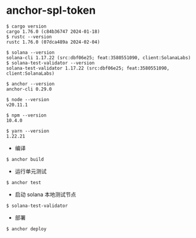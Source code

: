 # anchor-spl-token

```shell
$ cargo version
cargo 1.76.0 (c84b36747 2024-01-18)
$ rustc --version
rustc 1.76.0 (07dca489a 2024-02-04)
```

```shell
$ solana --version
solana-cli 1.17.22 (src:dbf06e25; feat:3580551090, client:SolanaLabs)
$ solana-test-validator --version
solana-test-validator 1.17.22 (src:dbf06e25; feat:3580551090, client:SolanaLabs)
```

```shell
$ anchor --version   
anchor-cli 0.29.0
```

```shell
$ node --version
v20.11.1
```

```shell
$ npm --version
10.4.0
```

```shell
$ yarn --version
1.22.21
```

* 编译

```shell
$ anchor build
```

* 运行单元测试

```shell
$ anchor test
```

* 启动 solana 本地测试节点

```shell
$ solana-test-validator
```

* 部署

```shell
$ anchor deploy
```
